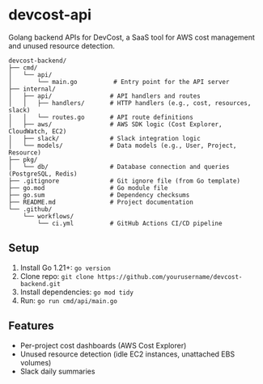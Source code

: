 # devcost-api
Golang backend APIs for DevCost, a SaaS tool for AWS cost management and unused resource detection.

```plaintext
devcost-backend/
├── cmd/
│   └── api/
│       └── main.go          # Entry point for the API server
├── internal/
│   ├── api/                # API handlers and routes
│   │   ├── handlers/       # HTTP handlers (e.g., cost, resources, slack)
│   │   └── routes.go       # API route definitions
│   ├── aws/                # AWS SDK logic (Cost Explorer, CloudWatch, EC2)
│   ├── slack/              # Slack integration logic
│   └── models/             # Data models (e.g., User, Project, Resource)
├── pkg/
│   └── db/                 # Database connection and queries (PostgreSQL, Redis)
├── .gitignore              # Git ignore file (from Go template)
├── go.mod                  # Go module file
├── go.sum                  # Dependency checksums
├── README.md               # Project documentation
└── .github/
    └── workflows/
        └── ci.yml          # GitHub Actions CI/CD pipeline
```


## Setup
1. Install Go 1.21+: `go version`
2. Clone repo: `git clone https://github.com/yourusername/devcost-backend.git`
3. Install dependencies: `go mod tidy`
4. Run: `go run cmd/api/main.go`

## Features
- Per-project cost dashboards (AWS Cost Explorer)
- Unused resource detection (idle EC2 instances, unattached EBS volumes)
- Slack daily summaries